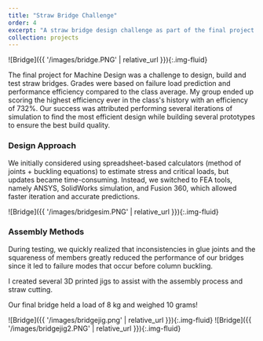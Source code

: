 ```yaml
---
title: "Straw Bridge Challenge"
order: 4
excerpt: "A straw bridge design challenge as part of the final project for the machine design course"
collection: projects
---
```


![Bridge]({{ '/images/bridge.PNG' | relative_url }}){:.img-fluid}

The final project for Machine Design was a challenge to design, build and test straw bridges. Grades were based on failure load prediction and performance efficiency compared to the class average. My group ended up scoring the highest efficiency ever in the class's history with an efficiency of 732%. Our success was attributed performing several iterations of simulation to find the most efficient design while building several prototypes to ensure the best build quality. 

### Design Approach
We initially considered using spreadsheet-based calculators (method of joints + buckling equations) to estimate stress and critical loads, but updates became time-consuming. Instead, we switched to FEA tools, namely ANSYS, SolidWorks simulation, and Fusion 360, which allowed faster iteration and accurate predictions.

![Bridge]({{ '/images/bridgesim.PNG' | relative_url }}){:.img-fluid}

### Assembly Methods
During testing, we quickly realized that inconsistencies in glue joints and the squareness of members greatly reduced the performance of our bridges since it led to failure modes that occur before column buckling. 

I created several 3D printed jigs to assist with the assembly process and straw cutting.

Our final bridge held a load of 8 kg and weighed 10 grams!


![Bridge]({{ '/images/bridgejig.png' | relative_url }}){:.img-fluid}
![Bridge]({{ '/images/bridgejig2.PNG' | relative_url }}){:.img-fluid}
